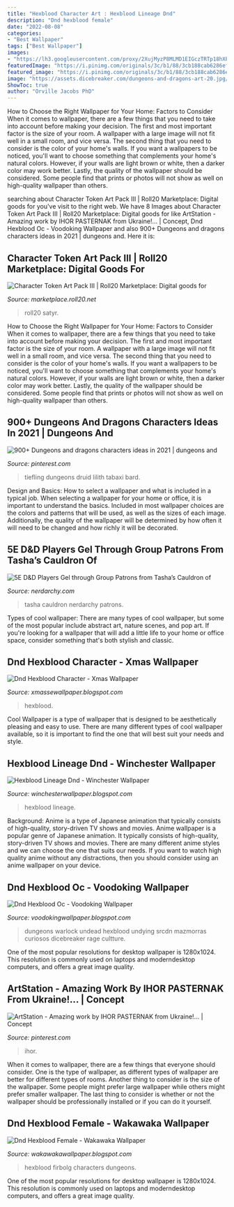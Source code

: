 ```yaml
---
title: "Hexblood Character Art : Hexblood Lineage Dnd"
description: "Dnd hexblood female"
date: "2022-08-08"
categories:
- "Best Wallpaper"
tags: ["Best Wallpaper"]
images:
- "https://lh3.googleusercontent.com/proxy/2XujMyzP8MLMD1EIGczTRTp18hXP5ZAnFD-FcglRg4IHr_7sIcBSaMaw0uS0L8DMeJ7DniXOvyx68uWgOpVglbKVnA4mK_FA7brDIjOlmaJzDjWjAhUb8KrP26yU9u5MTA=w1200-h630-p-k-no-nu"
featuredImage: "https://i.pinimg.com/originals/3c/b1/88/3cb188cab6286efdc18b21d0c54dce57.jpg"
featured_image: "https://i.pinimg.com/originals/3c/b1/88/3cb188cab6286efdc18b21d0c54dce57.jpg"
image: "https://assets.dicebreaker.com/dungeons-and-dragons-art-20.jpg/BROK/resize/1200x1200&gt;/format/jpg/quality/70/dungeons-and-dragons-art-20.jpg"
ShowToc: true
author: "Orville Jacobs PhD"
---
```



How to Choose the Right Wallpaper for Your Home: Factors to Consider
When it comes to wallpaper, there are a few things that you need to take into account before making your decision. The first and most important factor is the size of your room. A wallpaper with a large image will not fit well in a small room, and vice versa. 
The second thing that you need to consider is the color of your home's walls. If you want a wallpapers to be noticed, you'll want to choose something that complements your home's natural colors. However, if your walls are light brown or white, then a darker color may work better. 
Lastly, the quality of the wallpaper should be considered. Some people find that prints or photos will not show as well on high-quality wallpaper than others.

	

		
searching about Character Token Art Pack III | Roll20 Marketplace: Digital goods for you've visit to the right web. We have 8 Images about Character Token Art Pack III | Roll20 Marketplace: Digital goods for like ArtStation - Amazing work by IHOR PASTERNAK from Ukraine!... | Concept, Dnd Hexblood Oc - Voodoking Wallpaper and also 900+ Dungeons and dragons characters ideas in 2021 | dungeons and. Here it is:
		
    
## Character Token Art Pack III | Roll20 Marketplace: Digital Goods For

<img loading=lazy src="https://s3.amazonaws.com/files.d20.io/marketplace/1923113/6qbTheYqJAjSnVHe420SJA/max.png?1627580523" onerror="this.onerror=null;this.src='https://tse2.mm.bing.net/th?id=OIP.yNkDlz9UjnfB8ndUkq4KOwAAAA&amp;pid=15.1';" alt="Character Token Art Pack III | Roll20 Marketplace: Digital goods for">

_Source: marketplace.roll20.net_

>roll20 satyr. 

	

How to Choose the Right Wallpaper for Your Home: Factors to Consider
When it comes to wallpaper, there are a few things that you need to take into account before making your decision. The first and most important factor is the size of your room. A wallpaper with a large image will not fit well in a small room, and vice versa. 
The second thing that you need to consider is the color of your home's walls. If you want a wallpapers to be noticed, you'll want to choose something that complements your home's natural colors. However, if your walls are light brown or white, then a darker color may work better. 
Lastly, the quality of the wallpaper should be considered. Some people find that prints or photos will not show as well on high-quality wallpaper than others.

    
## 900+ Dungeons And Dragons Characters Ideas In 2021 | Dungeons And

<img loading=lazy src="https://i.pinimg.com/236x/48/25/cd/4825cdb78ce1fb6f3f26dcf6da7c24e7.jpg" onerror="this.onerror=null;this.src='https://tse1.mm.bing.net/th?id=OIP.GVXp-Ar2CDKjVnb1CKU0kAAAAA&amp;pid=15.1';" alt="900+ Dungeons and dragons characters ideas in 2021 | dungeons and">

_Source: pinterest.com_

>tiefling dungeons druid lilith tabaxi bard. 

	

Design and Basics: How to select a wallpaper and what is included in a typical job.
When selecting a wallpaper for your home or office, it is important to understand the basics. Included in most wallpaper choices are the colors and patterns that will be used, as well as the sizes of each image. Additionally, the quality of the wallpaper will be determined by how often it will need to be changed and how richly it will be decorated.

    
## 5E D&amp;D Players Gel Through Group Patrons From Tasha’s Cauldron Of

<img loading=lazy src="https://i1.wp.com/nerdarchy.com/wp-content/uploads/2021/01/group-patron-tashas-cauldron-of-everything.jpg?fit=1133%2C1500&amp;ssl=1" onerror="this.onerror=null;this.src='https://tse1.mm.bing.net/th?id=OIP.3e4hhhSMK4AFesXTb0CG1AHaJz&amp;pid=15.1';" alt="5E D&amp;D Players Gel through Group Patrons from Tasha’s Cauldron of">

_Source: nerdarchy.com_

>tasha cauldron nerdarchy patrons. 

	

Types of cool wallpaper:
There are many types of cool wallpaper, but some of the most popular include abstract art, nature scenes, and pop art. If you're looking for a wallpaper that will add a little life to your home or office space, consider something that's both stylish and classic.

    
## Dnd Hexblood Character - Xmas Wallpaper

<img loading=lazy src="https://lh3.googleusercontent.com/proxy/2XujMyzP8MLMD1EIGczTRTp18hXP5ZAnFD-FcglRg4IHr_7sIcBSaMaw0uS0L8DMeJ7DniXOvyx68uWgOpVglbKVnA4mK_FA7brDIjOlmaJzDjWjAhUb8KrP26yU9u5MTA=w1200-h630-p-k-no-nu" onerror="this.onerror=null;this.src='https://tse2.mm.bing.net/th?id=OIP.i0OFwd8J9KwFeZkg_spf_gHaEK&amp;pid=15.1';" alt="Dnd Hexblood Character - Xmas Wallpaper">

_Source: xmassewallpaper.blogspot.com_

>hexblood. 

	

Cool Wallpaper is a type of wallpaper that is designed to be aesthetically pleasing and easy to use. There are many different types of cool wallpaper available, so it is important to find the one that will best suit your needs and style.

    
## Hexblood Lineage Dnd - Winchester Wallpaper

<img loading=lazy src="https://lh5.googleusercontent.com/proxy/_kBnhZI_A_Wz9QZ0K3FYB_JC-oCUk6FM18cynpcuYyAs6bKemcowgcAxJA-pTOvgS638fAngMaT4VXYDTDr6FU5P7sYSNtHRePMGUIYO20x0qygk0qMEDyrndvdlpUMf7nrklLot8VYJq5_oqdKKsvAg0Sf5hKUaEpKm2W3N0NKOiH-S5hRAp8E=w1200-h630-p-k-no-nu" onerror="this.onerror=null;this.src='https://tse2.mm.bing.net/th?id=OIP.wURSQ6uz34aB2OE3idQ1ewHaD4&amp;pid=15.1';" alt="Hexblood Lineage Dnd - Winchester Wallpaper">

_Source: winchesterwallpaper.blogspot.com_

>hexblood lineage. 

	

Background: Anime is a type of Japanese animation that typically consists of high-quality, story-driven TV shows and movies.
Anime wallpaper is a popular genre of Japanese animation. It typically consists of high-quality, story-driven TV shows and movies. There are many different anime styles and we can choose the one that suits our needs. If you want to watch high quality anime without any distractions, then you should consider using an anime wallpaper on your device.

    
## Dnd Hexblood Oc - Voodoking Wallpaper

<img loading=lazy src="https://assets.dicebreaker.com/dungeons-and-dragons-art-20.jpg/BROK/resize/1200x1200&gt;/format/jpg/quality/70/dungeons-and-dragons-art-20.jpg" onerror="this.onerror=null;this.src='https://tse1.mm.bing.net/th?id=OIP.PYAGsEnYfEbUPi7eO6aXdQHaEK&amp;pid=15.1';" alt="Dnd Hexblood Oc - Voodoking Wallpaper">

_Source: voodokingwallpaper.blogspot.com_

>dungeons warlock undead hexblood undying srcdn mazmorras curiosos dicebreaker rage cultture. 

	

One of the most popular resolutions for desktop wallpaper is 1280x1024. This resolution is commonly used on laptops and moderndesktop computers, and offers a great image quality.

    
## ArtStation - Amazing Work By IHOR PASTERNAK From Ukraine!... | Concept

<img loading=lazy src="https://i.pinimg.com/originals/3c/b1/88/3cb188cab6286efdc18b21d0c54dce57.jpg" onerror="this.onerror=null;this.src='https://tse1.mm.bing.net/th?id=OIP.1w5CLi2NRdg16uOlENLaHQHaNQ&amp;pid=15.1';" alt="ArtStation - Amazing work by IHOR PASTERNAK from Ukraine!... | Concept">

_Source: pinterest.com_

>ihor. 

	

When it comes to wallpaper, there are a few things that everyone should consider. One is the type of wallpaper, as different types of wallpaper are better for different types of rooms. Another thing to consider is the size of the wallpaper. Some people might prefer large wallpaper while others might prefer smaller wallpaper. The last thing to consider is whether or not the wallpaper should be professionally installed or if you can do it yourself.

    
## Dnd Hexblood Female - Wakawaka Wallpaper

<img loading=lazy src="https://i.pinimg.com/originals/f1/b5/e5/f1b5e5b6e2dedeb661e95db891dd3794.png" onerror="this.onerror=null;this.src='https://tse4.mm.bing.net/th?id=OIP.N-boY_f7XoRLlv2T9A3xIAHaHw&amp;pid=15.1';" alt="Dnd Hexblood Female - Wakawaka Wallpaper">

_Source: wakawakawallpaper.blogspot.com_

>hexblood firbolg characters dungeons. 

	

One of the most popular resolutions for desktop wallpaper is 1280x1024. This resolution is commonly used on laptops and moderndesktop computers, and offers a great image quality.

